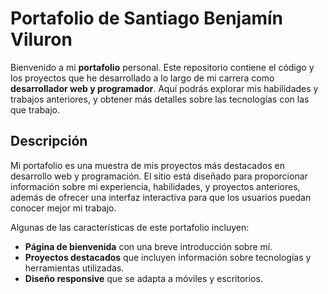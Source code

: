 # Portafolio de Santiago Benjamín Viluron

Bienvenido a mi **portafolio** personal. Este repositorio contiene el código y los proyectos que he desarrollado a lo largo de mi carrera como **desarrollador web y programador**. Aquí podrás explorar mis habilidades y trabajos anteriores, y obtener más detalles sobre las tecnologías con las que trabajo.

## Descripción

Mi portafolio es una muestra de mis proyectos más destacados en desarrollo web y programación. El sitio está diseñado para proporcionar información sobre mi experiencia, habilidades, y proyectos anteriores, además de ofrecer una interfaz interactiva para que los usuarios puedan conocer mejor mi trabajo.

Algunas de las características de este portafolio incluyen:

- **Página de bienvenida** con una breve introducción sobre mí.
- **Proyectos destacados** que incluyen información sobre tecnologías y herramientas utilizadas.
- **Diseño responsive** que se adapta a móviles y escritorios.


